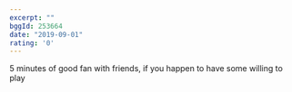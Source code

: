 ```yaml
---
excerpt: ""
bggId: 253664
date: "2019-09-01"
rating: '0'
---
```


5 minutes of good fan with friends, if you happen to have some willing to play
